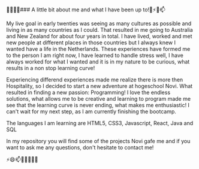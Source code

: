 🤔👯🌱🔭### A little bit about me and what I have been up to!👋⚡😄📫

My live goal in early twenties was seeing as many cultures as possible and living in as many countries as I could.
That resulted in me going to Australia and New Zealand for about four years in total.
I have lived, worked and met new people at different places in those countries but I always knew I wanted have a life in the Netherlands.
These experiences have formed me to the person I am right now, I have learned to handle stress well, I have always worked for what I wanted and it is in my nature to be curious, what results in a non stop learning curve!

Experiencing differend experiences made me realize there is more then Hospitality, so I decided to start a new adventure at hogeschool Novi.
What resulted in finding a new passion: Programming! 
I love the endless solutions, what allows me to be creative and learning to program made me see that the learning curve is never ending, what makes me enthusiastic!
I can't wait for my next step, as I am currently finishing the bootcamp.

The languages I am learning are HTML5, CSS3, Javascript, React, Java and SQL

In my repository you will find some of the projects Novi gafe me and if you want to ask me any questions, don't hesitate to contact me!

⚡😄📫💬🤔👯🌱🔭
